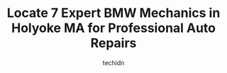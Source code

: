 ---
layout: ampstory
image: https://images.unsplash.com/photo-1641921966132-371cca4de3a1?ixlib=rb-4.0.3&ixid=MnwxMjA3fDB8MHxwaG90by1wYWdlfHx8fGVufDB8fHx8&auto=format&fit=crop&w=640&h=853&q=80
author: techidn
featured: false
description: Experience the excellence of automotive service by visiting the 7 best BMW Mechanic in Holyoke MA, USA. With their expertise, attention to detail, and commitment to customer satisfaction, yo
title: Locate 7 Expert BMW Mechanics in Holyoke MA for Professional Auto Repairs
cover:
   title: Locate 7 Expert BMW Mechanics in Holyoke MA for Professional Auto Repairs
   subtitle: Rickpate
   background: https://images.unsplash.com/photo-1641921966132-371cca4de3a1?ixlib=rb-4.0.3&ixid=MnwxMjA3fDB8MHxwaG90by1wYWdlfHx8fGVufDB8fHx8&auto=format&fit=crop&w=640&h=853&q=80

pages: 
 - layout: thirds
   top: <h1>#1 Meineke Car Care Center</h1>
   bottom: "<p>Guy and John are honest, trustworthy decent men who understand the struggles and are fairly priced. They have always had time to fit us in no matter what the problem.  Th</p>"
   background: https://www.knot35.com/toplist/wp-content/uploads/2023/06/best-bmw-mechanic-1-in-holyoke-ma-1685835590.jpeg
   backgroundblur: true
 - layout: thirds
   top: <h1>#2 Veryls Automotive Services, Inc.</h1>
   bottom: "<p>644 Newton St, South Hadley, MA 01075, United States</p>"
   background: https://www.knot35.com/toplist/wp-content/uploads/2023/06/best-bmw-mechanic-2-in-holyoke-ma-1685835590.jpeg
   cta:
      link: https://www.knot35.com/toplist/locate-7-expert-bmw-mechanics-in-holyoke-ma-for-professional-auto-repairs/
      text: Locate 7 Expert BMW Mechanics in Holyoke MA for Professional Auto Repairs
 - layout: thirds
   top: <h1>#3 Mengel-DaFonte Auto Body Inc</h1>
   bottom: "<p>130 Maple St, Holyoke, MA 01040, United States</p>"
   background: https://www.knot35.com/toplist/wp-content/uploads/2023/06/best-bmw-mechanic-3-in-holyoke-ma-1685835591.jpeg
   cta:
      link: https://www.knot35.com/toplist/locate-7-expert-bmw-mechanics-in-holyoke-ma-for-professional-auto-repairs/
      text: Locate 7 Expert BMW Mechanics in Holyoke MA for Professional Auto Repairs
 - layout: thirds
   top: <h1>#4 Oliver Auto Body Co</h1>
   bottom: "<p>1519 Dwight St, Holyoke, MA 01040, United States</p>"
   background: https://images.unsplash.com/photo-1632260260864-caf7fde5ec36?ixlib=rb-4.0.3&ixid=MnwxMjA3fDB8MHxwaG90by1wYWdlfHx8fGVufDB8fHx8&auto=format&fit=crop&w=640&h=853&q=80
   cta:
      link: https://www.knot35.com/toplist/locate-7-expert-bmw-mechanics-in-holyoke-ma-for-professional-auto-repairs/
      text: Locate 7 Expert BMW Mechanics in Holyoke MA for Professional Auto Repairs
 - layout: thirds
   top: <h1>#5 Zbylut Motor Works</h1>
   bottom: "<p>398 Northampton Rd, Amherst, MA 01002, United States</p>"
   background: https://images.unsplash.com/photo-1527066579998-dbbae57f45ce?ixlib=rb-4.0.3&ixid=MnwxMjA3fDB8MHxwaG90by1wYWdlfHx8fGVufDB8fHx8&auto=format&fit=crop&w=640&h=853&q=80
   cta:
      link: https://www.knot35.com/toplist/locate-7-expert-bmw-mechanics-in-holyoke-ma-for-professional-auto-repairs/
      text: Locate 7 Expert BMW Mechanics in Holyoke MA for Professional Auto Repairs
 - layout: thirds
   top: <h1>#6 D E Bourque & Sons Automotive</h1>
   bottom: "<p>1280 Dwight St, Holyoke, MA 01040, United States</p>"
   background: https://images.unsplash.com/photo-1614648718611-0635f29016cb?ixlib=rb-4.0.3&ixid=MnwxMjA3fDB8MHxwaG90by1wYWdlfHx8fGVufDB8fHx8&auto=format&fit=crop&w=640&h=853&q=80
   cta:
      link: https://www.knot35.com/toplist/locate-7-expert-bmw-mechanics-in-holyoke-ma-for-professional-auto-repairs/
      text: Locate 7 Expert BMW Mechanics in Holyoke MA for Professional Auto Repairs
 - layout: thirds
   top: <h1>#7 Joe Ryan Imported Car Repair</h1>
   bottom: "<p>3 Brewster Ct, Northampton, MA 01060, United States</p>"
   background: https://images.unsplash.com/photo-1552083974-186346191183?ixlib=rb-4.0.3&ixid=MnwxMjA3fDB8MHxwaG90by1wYWdlfHx8fGVufDB8fHx8&auto=format&fit=crop&w=640&h=853&q=80
   cta:
      link: https://www.knot35.com/toplist/locate-7-expert-bmw-mechanics-in-holyoke-ma-for-professional-auto-repairs/
      text: Locate 7 Expert BMW Mechanics in Holyoke MA for Professional Auto Repairs
 - layout: thirds
   middle: Continue reading...
   background: https://images.unsplash.com/photo-1546497974-b213c9efb599?ixlib=rb-4.0.3&ixid=MnwxMjA3fDB8MHxwaG90by1wYWdlfHx8fGVufDB8fHx8&auto=format&fit=crop&w=640&h=853&q=80
   cta:
      link: https://www.knot35.com/toplist/locate-7-expert-bmw-mechanics-in-holyoke-ma-for-professional-auto-repairs/
      text: Locate 7 Expert BMW Mechanics in Holyoke MA for Professional Auto Repairs
      
---